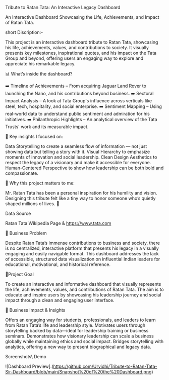 Tribute to Ratan Tata: An Interactive Legacy Dashboard

An Interactive Dashboard Showcasing the Life, Achievements, and Impact of Ratan Tata.

short Discription:-

This project is an interactive dashboard tribute to Ratan Tata, showcasing his life, achievements, values, and contributions to society. It visually presents key milestones, inspirational quotes, and his impact on the Tata Group and beyond, offering users an engaging way to explore and appreciate his remarkable legacy.

📊 What’s inside the dashboard?

➡️ Timeline of Achievements – From acquiring Jaguar Land Rover to launching the Nano, and his contributions beyond business.
➡️ Sectoral Impact Analysis – A look at Tata Group's influence across verticals like steel, tech, hospitality, and social enterprise.
➡️ Sentiment Mapping – Using real-world data to understand public sentiment and admiration for his initiatives.
➡️ Philanthropic Highlights – An analytical overview of the Tata Trusts' work and its measurable impact.

🔑 Key insights I focused on:

Data Storytelling to create a seamless flow of information — not just showing data but telling a story with it.
Visual Hierarchy to emphasize moments of innovation and social leadership.
Clean Design Aesthetics to respect the legacy of a visionary and make it accessible for everyone.
Human-Centered Perspective to show how leadership can be both bold and compassionate.

💬 Why this project matters to me:

 Mr. Ratan Tata has been a personal inspiration for his humility and vision. Designing this tribute felt like a tiny way to honor someone who’s quietly shaped millions of lives. 🌟
 
Data Source

Ratan Tata Wikipedia Page & https://www.tata.com

🔹 Business Problem

Despite Ratan Tata’s immense contributions to business and society, there is no centralized, interactive platform that presents his legacy in a visually engaging and easily navigable format. This dashboard addresses the lack of accessible, structured data visualization on influential Indian leaders for educational, motivational, and historical reference.

🔹Project Goal

To create an interactive and informative dashboard that visually represents the life, achievements, values, and contributions of Ratan Tata. The aim is to educate and inspire users by showcasing his leadership journey and social impact through a clean and engaging user interface.

🔹 Business Impact & Insights

 Offers an engaging way for students, professionals, and leaders to learn from Ratan Tata’s life and leadership style.
 Motivates users through storytelling backed by data—ideal for leadership training or business seminars.
 Demonstrates how visionary leadership can scale a business globally while maintaining ethics and social impact.
 Bridges storytelling with analytics, offering a new way to present biographical and legacy data.
 
Screenshots\ Demo 

![Dashboard Preview].(https://github.com/Urvidhi/Tribute-to-Ratan-Tata-Sir-Dashboard/blob/main/Snapshot%20of%20the%20Dashboard.png)


